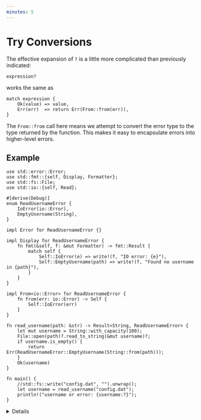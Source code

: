 ```yaml
---
minutes: 5
---
```


# Try Conversions

The effective expansion of `?` is a little more complicated than previously
indicated:

```rust,ignore
expression?
```

works the same as

```rust,ignore
match expression {
    Ok(value) => value,
    Err(err)  => return Err(From::from(err)),
}
```

The `From::from` call here means we attempt to convert the error type to the
type returned by the function. This makes it easy to encapsulate errors into
higher-level errors.

## Example

```rust,editable
use std::error::Error;
use std::fmt::{self, Display, Formatter};
use std::fs::File;
use std::io::{self, Read};

#[derive(Debug)]
enum ReadUsernameError {
    IoError(io::Error),
    EmptyUsername(String),
}

impl Error for ReadUsernameError {}

impl Display for ReadUsernameError {
    fn fmt(&self, f: &mut Formatter) -> fmt::Result {
        match self {
            Self::IoError(e) => write!(f, "IO error: {e}"),
            Self::EmptyUsername(path) => write!(f, "Found no username in {path}"),
        }
    }
}

impl From<io::Error> for ReadUsernameError {
    fn from(err: io::Error) -> Self {
        Self::IoError(err)
    }
}

fn read_username(path: &str) -> Result<String, ReadUsernameError> {
    let mut username = String::with_capacity(100);
    File::open(path)?.read_to_string(&mut username)?;
    if username.is_empty() {
        return Err(ReadUsernameError::EmptyUsername(String::from(path)));
    }
    Ok(username)
}

fn main() {
    //std::fs::write("config.dat", "").unwrap();
    let username = read_username("config.dat");
    println!("username or error: {username:?}");
}
```

<details>

The `?` operator must return a value compatible with the return type of the
function. For `Result`, it means that the error types have to be compatible. A
function that returns `Result<T, ErrorOuter>` can only use `?` on a value of
type `Result<U, ErrorInner>` if `ErrorOuter` implements `From<ErrorInner>` 
(in particular, this is always true if `ErrorOuter` and `ErrorInner` are the 
same type).

A common alternative to a `From` implementation is [`Result::map_err`], especially
when the conversion only happens in one place.

There is no compatibility requirement for `Option`. A function returning
`Option<T>` can use the `?` operator on `Option<U>` for arbitrary `T` and `U`
types.

A function that returns `Result` cannot use `?` on `Option` and vice versa.
However, [`Option::ok_or`] and [`Option::ok_or_else`] convert an `Option` to a 
`Result` whereas [`Result::ok`] turns a `Result` into an `Option` (returning 
`None` on error).

[`Result::map_err`]: https://doc.rust-lang.org/std/result/enum.Result.html#method.map_err
[`Option::ok_or`]: https://doc.rust-lang.org/std/option/enum.Option.html#method.ok_or
[`Option::ok_or_else`]: https://doc.rust-lang.org/std/option/enum.Option.html#method.ok_or_else
[`Result::ok`]: https://doc.rust-lang.org/std/result/enum.Result.html#method.ok

</details>
